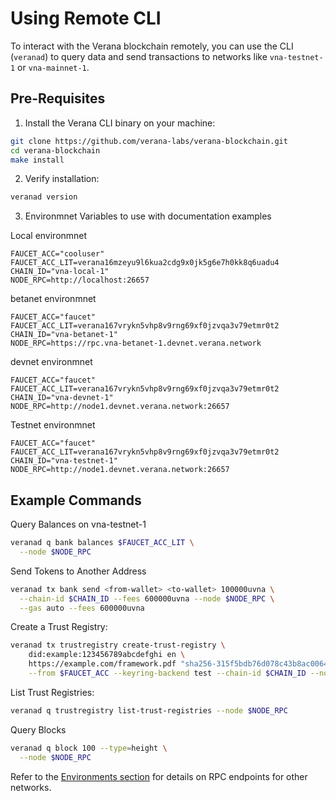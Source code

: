 # Using Remote CLI

To interact with the Verana blockchain remotely, you can use the CLI (`veranad`) to query data and send transactions to networks like `vna-testnet-1` or `vna-mainnet-1`.

## Pre-Requisites

1. Install the Verana CLI binary on your machine:

```bash
git clone https://github.com/verana-labs/verana-blockchain.git
cd verana-blockchain
make install
```

2.	Verify installation:

```bash
veranad version
```

3. Environmnet Variables to use with documentation examples

Local environmnet
```
FAUCET_ACC="cooluser"
FAUCET_ACC_LIT=verana16mzeyu9l6kua2cdg9x0jk5g6e7h0kk8q6uadu4
CHAIN_ID="vna-local-1"
NODE_RPC=http://localhost:26657
```

betanet environmnet
```
FAUCET_ACC="faucet"
FAUCET_ACC_LIT=verana167vrykn5vhp8v9rng69xf0jzvqa3v79etmr0t2
CHAIN_ID="vna-betanet-1"
NODE_RPC=https://rpc.vna-betanet-1.devnet.verana.network
```

devnet environmnet
```
FAUCET_ACC="faucet"
FAUCET_ACC_LIT=verana167vrykn5vhp8v9rng69xf0jzvqa3v79etmr0t2
CHAIN_ID="vna-devnet-1"
NODE_RPC=http://node1.devnet.verana.network:26657
```

Testnet environmnet
```
FAUCET_ACC="faucet"
FAUCET_ACC_LIT=verana167vrykn5vhp8v9rng69xf0jzvqa3v79etmr0t2
CHAIN_ID="vna-testnet-1"
NODE_RPC=http://node1.devnet.verana.network:26657
```

## Example Commands


Query Balances on vna-testnet-1

```bash
veranad q bank balances $FAUCET_ACC_LIT \
  --node $NODE_RPC
```

Send Tokens to Another Address

```bash
veranad tx bank send <from-wallet> <to-wallet> 100000uvna \
  --chain-id $CHAIN_ID --fees 600000uvna --node $NODE_RPC \
  --gas auto --fees 600000uvna 
```

Create a Trust Registry:
```bash
veranad tx trustregistry create-trust-registry \
    did:example:123456789abcdefghi en \
    https://example.com/framework.pdf "sha256-315f5bdb76d078c43b8ac00641b2a6ea241e27fcb60e23f9e6acfa2c05b9e36a" \
    --from $FAUCET_ACC --keyring-backend test --chain-id $CHAIN_ID --node $NODE_RPC --fees 600000uvna
```

List Trust Registries:
```bash
veranad q trustregistry list-trust-registries --node $NODE_RPC
```

Query Blocks

```bash
veranad q block 100 --type=height \
  --node $NODE_RPC
```

Refer to the [Environments section](../environments/environments.md) for details on RPC endpoints for other networks.
